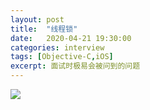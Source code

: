 ```yaml
---
layout: post
title:  "线程锁"
date:   2020-04-21 19:30:00
categories: interview
tags: [Objective-C,iOS]
excerpt: 面试时极易会被问到的问题
---
```




![](https://tva1.sinaimg.cn/large/007S8ZIlly1ge1m3cjlihj316t0mrdlh.jpg)

